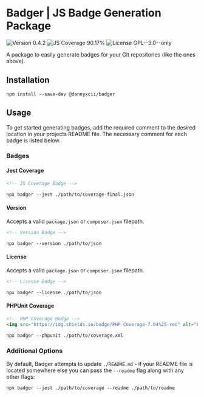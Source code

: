 # Badger | JS Badge Generation Package

<div>
<!-- Version Badge -->
<img src="https://img.shields.io/badge/Version-0.4.2-blue" alt="Version 0.4.2">
<!-- JS Coverage Badge -->
<img src="https://img.shields.io/badge/JS Coverage-90.17%25-green" alt="JS Coverage 90.17%">
<!-- License Badge -->
<img src="https://img.shields.io/badge/License-GPL--3.0--only-34ad9b" alt="License GPL--3.0--only">
</div>

A package to easily generate badges for your Git repositories (like the ones above).

## Installation

```shell
npm install --save-dev @dannyxcii/badger
```

## Usage

To get started generating badges, add the required comment to the desired location in your projects README file. The 
necessary comment for each badge is listed below.

### Badges

#### Jest Coverage

```html
<!-- JS Coverage Badge -->
```

```shell
npx badger --jest ./path/to/coverage-final.json
```

#### Version

Accepts a valid `package.json` or `composer.json` filepath.

```html
<!-- Version Badge -->
```

```shell
npx badger --version ./path/to/json
```

#### License

Accepts a valid `package.json` or `composer.json` filepath.

```html
<!-- License Badge -->
```

```shell
npx badger --license ./path/to/json
```

#### PHPUnit Coverage

```html
<!-- PHP Coverage Badge -->
<img src="https://img.shields.io/badge/PHP Coverage-7.04%25-red" alt="PHP Coverage 7.04%">
```

```shell
npx badger --phpunit ./path/to/coverage.xml
```

### Additional Options

By default, Badger attempts to update `./README.md` - if your README file is located somewhere else you can pass the
`--readme` flag along with any other flags:

```shell
npx badger --jest ./path/to/coverage --readme ./path/to/readme
```